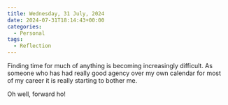 ```yaml
---
title: Wednesday, 31 July, 2024
date: 2024-07-31T18:14:43+00:00
categories:
  - Personal
tags:
  - Reflection
---
```


Finding time for much of anything is becoming increasingly difficult. As someone who has had really good agency over my own calendar for most of my career it is really starting to bother me.

Oh well, forward ho!